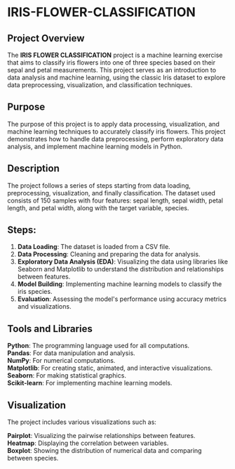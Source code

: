 # IRIS-FLOWER-CLASSIFICATION

## Project Overview
The **IRIS FLOWER CLASSIFICATION** project is a machine learning exercise that aims to classify iris flowers into one of three species based on their sepal and petal measurements. This project serves as an introduction to data analysis and machine learning, using the classic Iris dataset to explore data preprocessing, visualization, and classification techniques.

## Purpose
The purpose of this project is to apply data processing, visualization, and machine learning techniques to accurately classify iris flowers. This project demonstrates how to handle data preprocessing, perform exploratory data analysis, and implement machine learning models in Python.

## Description
The project follows a series of steps starting from data loading, preprocessing, visualization, and finally classification. The dataset used consists of 150 samples with four features: sepal length, sepal width, petal length, and petal width, along with the target variable, species.

## Steps:
1. **Data Loading**: The dataset is loaded from a CSV file.
2. **Data Processing**: Cleaning and preparing the data for analysis.
3. **Exploratory Data Analysis (EDA)**: Visualizing the data using libraries like Seaborn and Matplotlib to understand the distribution and relationships between features.
4. **Model Building**: Implementing machine learning models to classify the iris species.
5. **Evaluation**: Assessing the model's performance using accuracy metrics and visualizations.

## Tools and Libraries
**Python**: The programming language used for all computations.  
**Pandas**: For data manipulation and analysis.  
**NumPy**: For numerical computations.  
**Matplotlib**: For creating static, animated, and interactive visualizations.  
**Seaborn**: For making statistical graphics.  
**Scikit-learn**: For implementing machine learning models.  

## Visualization
The project includes various visualizations such as:

**Pairplot**: Visualizing the pairwise relationships between features.  
**Heatmap**: Displaying the correlation between variables.   
**Boxplot**: Showing the distribution of numerical data and comparing between species.
